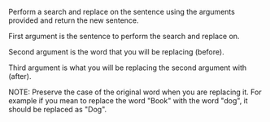 <p>Perform a search and replace on the sentence using the arguments provided and return the new sentence.

First argument is the sentence to perform the search and replace on.</p>

<p>Second argument is the word that you will be replacing (before).

Third argument is what you will be replacing the second argument with (after).

NOTE: Preserve the case of the original word when you are replacing it. For example if you mean to replace the word "Book" with the word "dog", it should be replaced as "Dog".</p>
